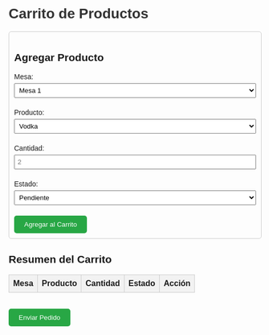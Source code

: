 <html lang="es">
<head>
  <meta charset="UTF-8">
  <meta name="viewport" content="width=device-width, initial-scale=1.0">
  <title>Carrito de Productos</title>
  <!-- Incluir Select2 CSS -->
  <link href="https://cdn.jsdelivr.net/npm/select2@4.1.0-rc.0/dist/css/select2.min.css" rel="stylesheet" />
  <style>
    body {
      font-family: Arial, sans-serif;
      margin: 20px;
    }
    h1 {
      color: #333;
    }
    .producto {
      border: 1px solid #ccc;
      padding: 10px;
      margin-bottom: 10px;
      border-radius: 5px;
    }
    .carrito {
      margin-top: 20px;
    }
    table {
      width: 100%;
      border-collapse: collapse;
      margin-top: 10px;
    }
    th, td {
      border: 1px solid #ccc;
      padding: 8px;
      text-align: left;
    }
    th {
      background-color: #f2f2f2;
    }
    button {
      padding: 10px 20px;
      background-color: #28a745;
      color: white;
      border: none;
      border-radius: 5px;
      cursor: pointer;
    }
    button:hover {
      background-color: #218838;
    }
    select, input {
      padding: 5px;
      margin: 5px 0;
      width: 100%;
      box-sizing: border-box;
    }
  </style>
</head>
<body>
  <h1>Carrito de Productos</h1>

  <!-- Formulario para agregar productos -->
  <div class="producto">
    <h2>Agregar Producto</h2>
    <label for="mesa">Mesa:</label>
    <select id="mesa" required>
      <option value="Mesa 1">Mesa 1</option>
      <option value="Mesa 2">Mesa 2</option>
      <option value="Mesa 3">Mesa 3</option>
      <option value="Mesa 4">Mesa 4</option>
      <option value="Mesa 5">Mesa 5</option>
      <option value="Mesa 6">Mesa 6</option>
    </select>
    <br><br>
    <label for="producto">Producto:</label>
    <select id="producto" required>
      <option value="Vodka">Vodka</option>
      <option value="Cerveza">Cerveza</option>
      <option value="Refresco">Refresco</option>
      <option value="Agua">Agua</option>
      <option value="Vino Tinto">Vino Tinto</option>
      <option value="Vino Blanco">Vino Blanco</option>
      <option value="Whisky">Whisky</option>
      <option value="Ron">Ron</option>
      <option value="Copa Tropical Frutos Rojos">Copa Tropical Frutos Rojos</option>
    </select>
    <br><br>
    <label for="cantidad">Cantidad:</label>
    <input type="number" id="cantidad" placeholder="2" required>
    <br><br>
    <label for="estado">Estado:</label>
    <select id="estado">
      <option value="Pendiente">Pendiente</option>
      <option value="Entregado">Entregado</option>
    </select>
    <br><br>
    <button onclick="agregarProducto()">Agregar al Carrito</button>
  </div>

  <!-- Resumen del carrito -->
  <div class="carrito">
    <h2>Resumen del Carrito</h2>
    <table id="tablaCarrito">
      <thead>
        <tr>
          <th>Mesa</th>
          <th>Producto</th>
          <th>Cantidad</th>
          <th>Estado</th>
          <th>Acción</th>
        </tr>
      </thead>
      <tbody>
        <!-- Aquí se agregarán los productos dinámicamente -->
      </tbody>
    </table>
    <br>
    <button onclick="enviarPedido()">Enviar Pedido</button>
  </div>

  <!-- Resultado del envío -->
  <div id="resultado"></div>

  <!-- Incluir jQuery (requerido por Select2) -->
  <script src="https://code.jquery.com/jquery-3.6.0.min.js"></script>
  <!-- Incluir Select2 JS -->
  <script src="https://cdn.jsdelivr.net/npm/select2@4.1.0-rc.0/dist/js/select2.min.js"></script>
  <script>
    // Inicializar Select2 en el campo "producto"
    $(document).ready(function() {
      $('#producto').select2({
        placeholder: "Buscar producto...",
        allowClear: true
      });
    });

    let carrito = [];

    // Función para agregar un producto al carrito
    function agregarProducto() {
      const mesa = document.getElementById('mesa').value;
      const producto = document.getElementById('producto').value;
      const cantidad = parseInt(document.getElementById('cantidad').value);
      const estado = document.getElementById('estado').value;

      if (mesa && producto && cantidad && estado) {
        const nuevoProducto = { mesa, producto, cantidad, estado };
        carrito.push(nuevoProducto);
        actualizarCarrito();
      } else {
        alert("Por favor, completa todos los campos.");
      }
    }

    // Función para actualizar la tabla del carrito
    function actualizarCarrito() {
      const tbody = document.querySelector('#tablaCarrito tbody');
      tbody.innerHTML = '';

      carrito.forEach((producto, index) => {
        const row = document.createElement('tr');
        row.innerHTML = `
          <td>${producto.mesa}</td>
          <td>${producto.producto}</td>
          <td>${producto.cantidad}</td>
          <td>${producto.estado}</td>
          <td><button onclick="eliminarProducto(${index})">Eliminar</button></td>
        `;
        tbody.appendChild(row);
      });
    }

    // Función para eliminar un producto del carrito
    function eliminarProducto(index) {
      carrito.splice(index, 1);
      actualizarCarrito();
    }

    // Función para enviar el pedido al script de Google Apps Script
    function enviarPedido() {
      if (carrito.length === 0) {
        alert("El carrito está vacío.");
        return;
      }

      const url = "https://script.google.com/macros/s/AKfycbzj4LgjNBq3UOFuYZS2d9ZFoFN8HdgAq0Xy8XblKpIDbtlLq02QFthmY0_YPE-KDzY/exec?accion=anadir";
      const valores = JSON.stringify(carrito);

      fetch(`${url}&valores=${encodeURIComponent(valores)}`, {
        method: 'GET',
      })
        .then(response => {
          if (!response.ok) {
            throw new Error(`Error HTTP: ${response.status}`);
          }
          return response.json();
        })
        .then(data => {
          console.log("Respuesta del servidor:", data);
          document.getElementById('resultado').innerHTML = `
            <h2>Respuesta del Servidor</h2>
            <pre>${JSON.stringify(data, null, 2)}</pre>
          `;
          carrito = []; // Vaciar el carrito después de enviar
          actualizarCarrito();
        })
        .catch(error => {
          console.error("Error en la solicitud:", error);
          document.getElementById('resultado').innerHTML = `
            <h2>Error</h2>
            <p>${error.message}</p>
          `;
        });
    }
  </script>
</body>
</html>
